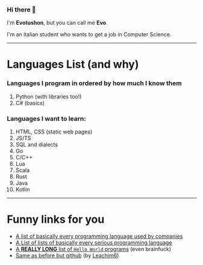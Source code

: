 ### Hi there 👋

I'm **Evotushon**, but you can call me **Evo**.

I'm an italian student who wants to get a job in Computer Science.

---
# Languages List (and why)
### Languages I program in ordered by how much I know them
  1. Python (with libraries too!)
  2. C# (basics)
### Languages I want to learn:
  1. HTML, CSS (static web pages)
  2. JS/TS
  3. SQL and dialects
  4. Go
  5. C/C++
  6. Lua
  7. Scala
  8. Rust
  9. Java
  8. Kotlin

---
# Funny links for you
- [A list of basically every programming language used by companies](https://en.wikipedia.org/wiki/List_of_programming_languages)
- [A List of lists of basically every serious programming language](https://en.wikipedia.org/wiki/Lists_of_programming_languages)
- [A **REALLY LONG** list of `Hello World` programs](https://en.wikibooks.org/wiki/Computer_Programming/Hello_world) (even brainfuck)
- [Same as before but github](https://github.com/leachim6/hello-world) (by [Leachim6](https://github.com/leachim6/))
<!--
**Evotushon/evotushon** is a ✨ _special_ ✨ repository because its `README.md` (this file) appears on your GitHub profile.

Here are some ideas to get you started:

- 🔭 I’m currently working on ...
- 🌱 I’m currently learning ...
- 👯 I’m looking to collaborate on ...
- 🤔 I’m looking for help with ...
- 💬 Ask me about ...
- 📫 How to reach me: ...
- 😄 Pronouns: ...
- ⚡ Fun fact: ...
-->
